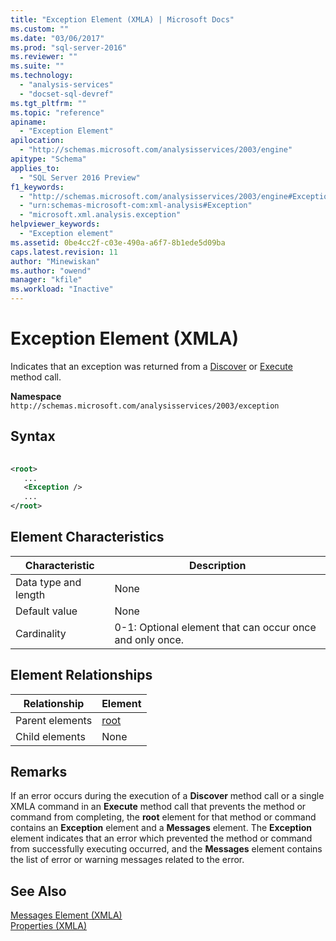 ```yaml
---
title: "Exception Element (XMLA) | Microsoft Docs"
ms.custom: ""
ms.date: "03/06/2017"
ms.prod: "sql-server-2016"
ms.reviewer: ""
ms.suite: ""
ms.technology: 
  - "analysis-services"
  - "docset-sql-devref"
ms.tgt_pltfrm: ""
ms.topic: "reference"
apiname: 
  - "Exception Element"
apilocation: 
  - "http://schemas.microsoft.com/analysisservices/2003/engine"
apitype: "Schema"
applies_to: 
  - "SQL Server 2016 Preview"
f1_keywords: 
  - "http://schemas.microsoft.com/analysisservices/2003/engine#Exception"
  - "urn:schemas-microsoft-com:xml-analysis#Exception"
  - "microsoft.xml.analysis.exception"
helpviewer_keywords: 
  - "Exception element"
ms.assetid: 0be4cc2f-c03e-490a-a6f7-8b1ede5d09ba
caps.latest.revision: 11
author: "Minewiskan"
ms.author: "owend"
manager: "kfile"
ms.workload: "Inactive"
---
```

# Exception Element (XMLA)
  Indicates that an exception was returned from a [Discover](../../../analysis-services/xmla/xml-elements-methods-discover.md) or [Execute](../../../analysis-services/xmla/xml-elements-methods-execute.md) method call.  
  
 **Namespace** `http://schemas.microsoft.com/analysisservices/2003/exception`  
  
## Syntax  
  
```xml  
  
<root>  
   ...  
   <Exception />  
   ...  
</root>  
```  
  
## Element Characteristics  
  
|Characteristic|Description|  
|--------------------|-----------------|  
|Data type and length|None|  
|Default value|None|  
|Cardinality|0-1: Optional element that can occur once and only once.|  
  
## Element Relationships  
  
|Relationship|Element|  
|------------------|-------------|  
|Parent elements|[root](../../../analysis-services/xmla/xml-elements-properties/root-element-xmla.md)|  
|Child elements|None|  
  
## Remarks  
 If an error occurs during the execution of a **Discover** method call or a single XMLA command in an **Execute** method call that prevents the method or command from completing, the **root** element for that method or command contains an **Exception** element and a **Messages** element. The **Exception** element indicates that an error which prevented the method or command from successfully executing occurred, and the **Messages** element contains the list of error or warning messages related to the error.  
  
## See Also  
 [Messages Element &#40;XMLA&#41;](../../../analysis-services/xmla/xml-elements-properties/messages-element-xmla.md)   
 [Properties &#40;XMLA&#41;](../../../analysis-services/xmla/xml-elements-properties/xml-elements-properties.md)  
  
  
